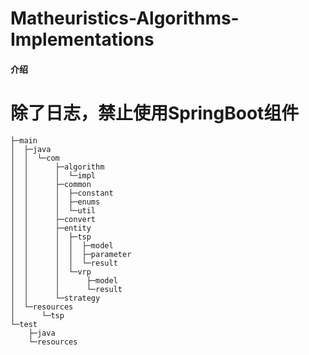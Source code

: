 # Matheuristics-Algorithms-Implementations

#### 介绍
# 除了日志，禁止使用SpringBoot组件


```
├─main
│  ├─java
│  │  └─com
│  │      ├─algorithm
│  │      │  └─impl
│  │      ├─common
│  │      │  ├─constant
│  │      │  ├─enums
│  │      │  └─util
│  │      ├─convert
│  │      ├─entity
│  │      │  ├─tsp
│  │      │  │  ├─model
│  │      │  │  ├─parameter
│  │      │  │  └─result
│  │      │  └─vrp
│  │      │      ├─model
│  │      │      └─result
│  │      └─strategy
│  └─resources
│      └─tsp
└─test
    ├─java
    └─resources
```

